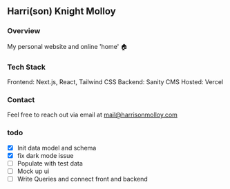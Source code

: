## Harri(son) Knight Molloy

### Overview

My personal website and online 'home' 🏠

### Tech Stack

Frontend: Next.js, React, Tailwind CSS
Backend: Sanity CMS
Hosted: Vercel

### Contact

Feel free to reach out via email at mail@harrisonmolloy.com

### todo

- [x] Init data model and schema
- [x] fix dark mode issue
- [ ] Populate with test data
- [ ] Mock up ui
- [ ] Write Queries and connect front and backend
